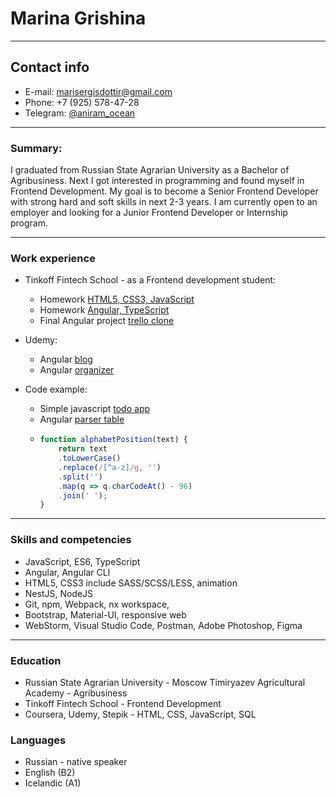 # Marina Grishina

---
## Contact info
* E-mail: marisergisdottir@gmail.com
* Phone: +7 (925) 578-47-28
* Telegram: [@aniram_ocean](https://t.me/aniram_ocean)

---
### Summary:
I graduated from Russian State Agrarian University as a Bachelor of Agribusiness. Next I got interested in programming and found myself in Frontend Development.
My goal is to become a Senior Frontend Developer with strong hard and soft skills in next 2-3 years.
I am currently open to an employer and looking for a Junior Frontend Developer or Internship program.

---
### Work experience
- Tinkoff Fintech School - as a Frontend development student:
    * Homework [HTML5, CSS3, JavaScript](https://github.com/AniramOcean/TFS-2020-homework/tree/master/JS%20homework)
    * Homework [Angular, TypeScript](https://github.com/AniramOcean/TFS-2020-homework/tree/master/Angular%20homework)
    * Final Angular project [trello clone](https://github.com/AniramOcean/TFS-course-work)
  
- Udemy:
    * Angular [blog](https://github.com/AniramOcean/blog)
    * Angular [organizer](https://github.com/AniramOcean/Angular-Organizer)
  
- Code example:
    * Simple javascript [todo app](https://aniramocean.github.io/Todo-JS/)
    * Angular [parser table](https://aniramocean.github.io/test-table-angular/)
    * ```javascript
      function alphabetPosition(text) {
          return text
          .toLowerCase()
          .replace(/[^a-z]/g, '')
          .split('')
          .map(q => q.charCodeAt() - 96)
          .join(' ');
      }
      ```
  
---
### Skills and competencies
- JavaScript, ES6, TypeScript
- Angular, Angular CLI
- HTML5, CSS3 include SASS/SCSS/LESS, animation
- NestJS, NodeJS
- Git, npm, Webpack, nx workspace,
- Bootstrap, Material-UI, responsive web
- WebStorm, Visual Studio Code, Postman, Adobe Photoshop, Figma 

---
### Education
- Russian State Agrarian University - Moscow Timiryazev Agricultural Academy - Agribusiness
- Tinkoff Fintech School - Frontend Development
- Coursera, Udemy, Stepik - HTML, CSS, JavaScript, SQL 

### Languages
- Russian - native speaker
- English (B2)
- Icelandic (A1)

